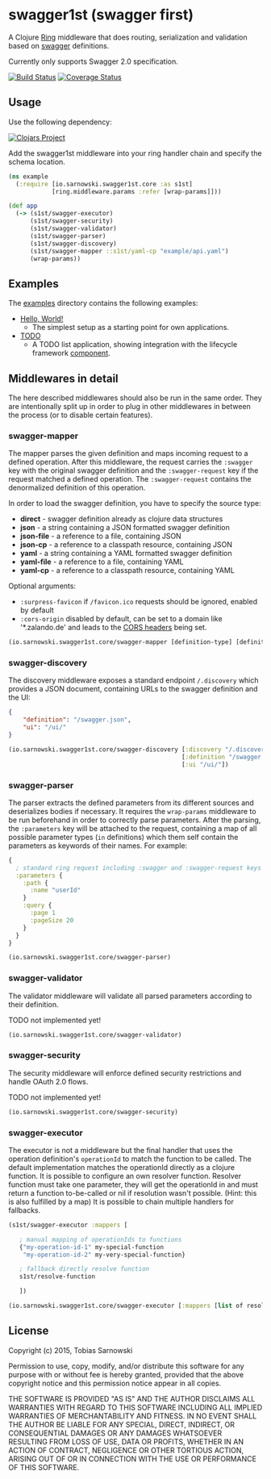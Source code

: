 # swagger1st (swagger first)

A Clojure [Ring](https://github.com/ring-clojure/ring) middleware that does routing, serialization and validation based
on [swagger](http://swagger.io/) definitions.

Currently only supports Swagger 2.0 specification.

[![Build Status](https://travis-ci.org/sarnowski/swagger1st.svg?branch=master)](https://travis-ci.org/sarnowski/swagger1st)
[![Coverage Status](https://coveralls.io/repos/sarnowski/swagger1st/badge.svg?branch=master)](https://coveralls.io/r/sarnowski/swagger1st?branch=master)

## Usage

Use the following dependency:

[![Clojars Project](http://clojars.org/io.sarnowski/swagger1st/latest-version.svg)](http://clojars.org/io.sarnowski/swagger1st)

Add the swagger1st middleware into your ring handler chain and specify the schema location.

```clojure
(ns example
  (:require [io.sarnowski.swagger1st.core :as s1st]
            [ring.middleware.params :refer [wrap-params]]))

(def app
  (-> (s1st/swagger-executor)
      (s1st/swagger-security)
      (s1st/swagger-validator)
      (s1st/swagger-parser)
      (s1st/swagger-discovery)
      (s1st/swagger-mapper ::s1st/yaml-cp "example/api.yaml")
      (wrap-params))
```

## Examples

The [examples](examples/) directory contains the following examples:

* [Hello, World!](examples/helloworld/)
    * The simplest setup as a starting point for own applications.
* [TODO](examples/todo/)
    * A TODO list application, showing integration with the lifecycle framework [component](https://github.com/stuartsierra/component).

## Middlewares in detail

The here described middlewares should also be run in the same order. They are intentionally split up in order to plug
in other middlewares in between the process (or to disable certain features).

### swagger-mapper

The mapper parses the given definition and maps incoming request to a defined operation. After this middleware, the
request carries the `:swagger` key with the original swagger definition and the `:swagger-request` key if the request
matched a defined operation. The `:swagger-request` contains the denormalized definition of this operation.

In order to load the swagger definition, you have to specify the source type:

* **direct** - swagger definition already as clojure data structures
* **json** - a string containing a JSON formatted swagger definition
* **json-file** - a reference to a file, containing JSON
* **json-cp** - a reference to a classpath resource, containing JSON
* **yaml** - a string containing a YAML formatted swagger definition
* **yaml-file** - a reference to a file, containing YAML
* **yaml-cp** - a reference to a classpath resource, containing YAML

Optional arguments:

* `:surpress-favicon` if `/favicon.ico` requests should be ignored, enabled by default
* `:cors-origin` disabled by default, can be set to a domain like '*.zalando.de' and leads to the
  [CORS headers](https://developer.mozilla.org/en-US/docs/Web/HTTP/Access_control_CORS) being set.


```clojure
(io.sarnowski.swagger1st.core/swagger-mapper [definition-type] [definition-source] [optional-arguments])
```

### swagger-discovery

The discovery middleware exposes a standard endpoint `/.discovery` which provides a JSON document, containing URLs to
the swagger definition and the UI:

```json
{
    "definition": "/swagger.json",
    "ui": "/ui/"
}
```

```clojure
(io.sarnowski.swagger1st.core/swagger-discovery [:discovery "/.discovery"]
                                                [:definition "/swagger.json"]
                                                [:ui "/ui/"])
```

### swagger-parser

The parser extracts the defined parameters from its different sources and deserializes bodies if necessary. It requires
the `wrap-params` middleware to be run beforehand in order to correctly parse parameters. After the parsing, the
`:parameters` key will be attached to the request, containing a map of all possible parameter types (`in` definitions)
which them self contain the parameters as keywords of their names. For example:

```clojure
{
  ; standard ring request including :swagger and :swagger-request keys
  :parameters {
    :path {
      :name "userId"
    }
    :query {
      :page 1
      :pageSize 20
    }
  }
}
```

```clojure
(io.sarnowski.swagger1st.core/swagger-parser)
```

### swagger-validator

The validator middleware will validate all parsed parameters according to their definition.

TODO not implemented yet!

```clojure
(io.sarnowski.swagger1st.core/swagger-validator)
```

### swagger-security

The security middleware will enforce defined security restrictions and handle OAuth 2.0 flows.

TODO not implemented yet!

```clojure
(io.sarnowski.swagger1st.core/swagger-security)
```

### swagger-executor

The executor is not a middleware but the final handler that uses the operation definition's `operationId` to match the
function to be called. The default implementation matches the operationId directly as a clojure function. It is possible
to configure an own resolver function. Resolver function must take one parameter, they will get the operationId in and
must return a function to-be-called or nil if resolution wasn't possible. (Hint: this is also fulfilled by a map) It is
possible to chain multiple handlers for fallbacks.

```clojure
(s1st/swagger-executor :mappers [

   ; manual mapping of operationIds to functions
   {"my-operation-id-1" my-special-function
    "my-operation-id-2" my-very-special-function}

   ; fallback directly resolve function
   s1st/resolve-function

   ])
```

```clojure
(io.sarnowski.swagger1st.core/swagger-executor [:mappers [list of resolver-functions]])
```

## License

Copyright (c) 2015, Tobias Sarnowski

Permission to use, copy, modify, and/or distribute this software for any purpose with or without fee is hereby granted,
provided that the above copyright notice and this permission notice appear in all copies.

THE SOFTWARE IS PROVIDED "AS IS" AND THE AUTHOR DISCLAIMS ALL WARRANTIES WITH REGARD TO THIS SOFTWARE INCLUDING ALL
IMPLIED WARRANTIES OF MERCHANTABILITY AND FITNESS. IN NO EVENT SHALL THE AUTHOR BE LIABLE FOR ANY SPECIAL, DIRECT,
INDIRECT, OR CONSEQUENTIAL DAMAGES OR ANY DAMAGES WHATSOEVER RESULTING FROM LOSS OF USE, DATA OR PROFITS, WHETHER IN AN
ACTION OF CONTRACT, NEGLIGENCE OR OTHER TORTIOUS ACTION, ARISING OUT OF OR IN CONNECTION WITH THE USE OR PERFORMANCE OF
THIS SOFTWARE.
